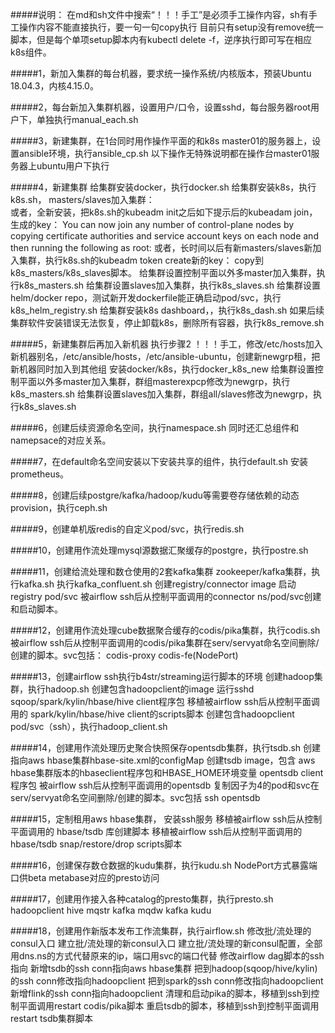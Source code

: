 #####说明：
    在md和sh文件中搜索“！！！手工”是必须手工操作内容，sh有手工操作内容不能直接执行，要一句一句copy执行
    目前只有setup没有remove统一脚本，但是每个单项setup脚本内有kubectl delete -f，逆序执行即可写在相应k8s组件。

#####1，新加入集群的每台机器，要求统一操作系统/内核版本，预装Ubuntu 18.04.3，内核4.15.0。

#####2，每台新加入集群机器，设置用户/口令，设置sshd，每台服务器root用户下，单独执行manual_each.sh

#####3，新建集群，在1台同时用作操作平面的和k8s master01的服务器上，设置ansible环境，执行ansible_cp.sh
    以下操作无特殊说明都在操作台master01服务器上ubuntu用户下执行

#####4，新建集群
    给集群安装docker，执行docker.sh
    给集群安装k8s，执行k8s.sh，
    masters/slaves加入集群：    
        或者，全新安装，把k8s.sh的kubeadm init之后如下提示后的kubeadam join，生成的key：
            You can now join any number of control-plane nodes by copying certificate authorities
                         and service account keys on each node and then running the following as root:
        或者，长时间以后有新masters/slaves新加入集群，执行k8s.sh的kubeadm token create新的key：
        copy到k8s_masters/k8s_slaves脚本。
            给集群设置控制平面以外多master加入集群，执行k8s_masters.sh
            给集群设置slaves加入集群，执行k8s_slaves.sh
    给集群设置helm/docker repo，测试新开发dockerfile能正确启动pod/svc，执行k8s_helm_registry.sh
    给集群安装k8s dashboard，，执行k8s_dash.sh
    如果后续集群软件安装错误无法恢复，停止卸载k8s，删除所有容器，执行k8s_remove.sh

#####5，新建集群后再加入新机器
    执行步骤2
    ！！！手工，修改/etc/hosts加入新机器别名，/etc/ansible/hosts，/etc/ansible-ubuntu，创建新newgrp租，把新机器同时加入到其他组
    安装docker/k8s，执行docker_k8s_new
    给集群设置控制平面以外多master加入集群，群组masterexpcp修改为newgrp，执行k8s_masters.sh
    给集群设置slaves加入集群，群组all/slaves修改为newgrp，执行k8s_slaves.sh

#####6，创建后续资源命名空间，执行namespace.sh
    同时还汇总组件和namepsace的对应关系。

#####7，在default命名空间安装以下安装共享的组件，执行default.sh
    安装prometheus。

#####8，创建后续postgre/kafka/hadoop/kudu等需要卷存储依赖的动态provision，执行ceph.sh

#####9，创建单机版redis的自定义pod/svc，执行redis.sh

#####10，创建用作流处理mysql源数据汇聚缓存的postgre，执行postre.sh
        
#####11，创建给流处理和数仓使用的2套kafka集群
    zookeeper/kafka集群，执行kafka.sh
    执行kafka_confluent.sh
        创建registry/connector image
        启动registry pod/svc
        被airflow ssh后从控制平面调用的connector ns/pod/svc创建和启动脚本。

#####12，创建用作流处理cube数据聚合缓存的codis/pika集群，执行codis.sh
    被airflow ssh后从控制平面调用的codis/pika集群在serv/servyat命名空间删除/创建的脚本。svc包括：
        codis-proxy
        codis-fe(NodePort)

#####13，创建airflow ssh执行b4str/streaming运行脚本的环境
    创建hadoop集群，执行hadoop.sh
    创建包含hadoopclient的image
        运行sshd
        sqoop/spark/kylin/hbase/hive client程序包
        移植被airflow ssh后从控制平面调用的 spark/kylin/hbase/hive client的scripts脚本
    创建包含hadoopclient pod/svc（ssh），执行hadoop_client.sh

#####14，创建用作流处理历史聚合快照保存opentsdb集群，执行tsdb.sh
    创建指向aws hbase集群hbase-site.xml的configMap
    创建tsdb image，包含
        aws hbase集群版本的hbaseclient程序包和HBASE_HOME环境变量
        opentsdb client程序包
    被airflow ssh后从控制平面调用的opentsdb 复制因子为4的pod和svc在serv/servyat命名空间删除/创建的脚本。svc包括
        ssh
        opentsdb

#####15，定制租用aws hbase集群，
    安装ssh服务
    移植被airflow ssh后从控制平面调用的 hbase/tsdb 库创建脚本
    移植被airflow ssh后从控制平面调用的 hbase/tsdb snap/restore/drop scripts脚本

#####16，创建保存数仓数据的kudu集群，执行kudu.sh
    NodePort方式暴露端口供beta metabase对应的presto访问

#####17，创建用作接入各种catalog的presto集群，执行presto.sh
    hadoopclient hive
    mqstr kafka
    mqdw kafka
    kudu

#####18，创建用作新版本发布工作流集群，执行airflow.sh
    修改批/流处理的consul入口
    建立批/流处理的新consul入口
    建立批/流处理的新consul配置，全部用dns.ns的方式代替原来的ip，端口用svc的端口代替
    修改airflow dag脚本的ssh指向
      新增tsdb的ssh conn指向aws hbase集群
      把到hadoop(sqoop/hive/kylin)的ssh conn修改指向hadoopclient
      把到spark的ssh conn修改指向hadoopclient
      新增flink的ssh conn指向hadoopclient
    清理和启动pika的脚本，移植到ssh到控制平面调用restart codis/pika脚本
    重启tsdb的脚本，移植到ssh到控制平面调用restart tsdb集群脚本
